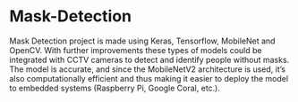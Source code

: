# Mask-Detection
Mask Detection project is made using Keras, Tensorflow, MobileNet and OpenCV. With further improvements these types of models could be integrated with CCTV cameras to detect and identify people without masks. The model is accurate, and since the MobileNetV2 architecture is used, it’s also computationally efficient and thus making it easier to deploy the model to embedded systems (Raspberry Pi, Google Coral, etc.).
